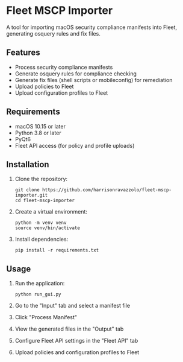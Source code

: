 # Fleet MSCP Importer

A tool for importing macOS security compliance manifests into Fleet, generating osquery rules and fix files.

## Features

- Process security compliance manifests
- Generate osquery rules for compliance checking
- Generate fix files (shell scripts or mobileconfig) for remediation
- Upload policies to Fleet
- Upload configuration profiles to Fleet

## Requirements

- macOS 10.15 or later
- Python 3.8 or later
- PyQt6
- Fleet API access (for policy and profile uploads)

## Installation

1. Clone the repository:
   ```
   git clone https://github.com/harrisonravazzolo/fleet-mscp-importer.git
   cd fleet-mscp-importer
   ```

2. Create a virtual environment:
   ```
   python -m venv venv
   source venv/bin/activate
   ```

3. Install dependencies:
   ```
   pip install -r requirements.txt
   ```

## Usage

1. Run the application:
   ```
   python run_gui.py
   ```

2. Go to the "Input" tab and select a manifest file
3. Click "Process Manifest"
4. View the generated files in the "Output" tab
5. Configure Fleet API settings in the "Fleet API" tab
6. Upload policies and configuration profiles to Fleet
